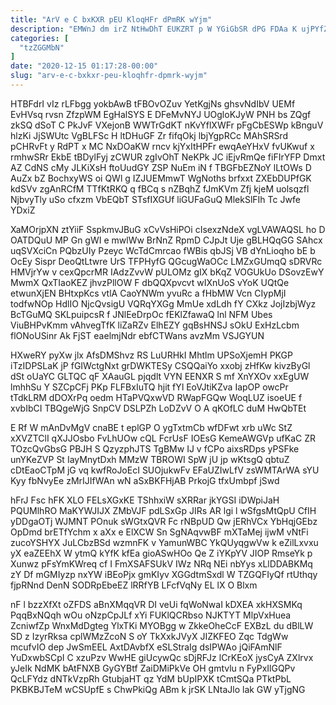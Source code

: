 ```yaml
---
title: "ArV e C bxKXR pEU KloqHFr dPmRK wYjm"
description: "EMWnJ dm irZ NtHwDhT EUKZRT p W YGiGbSR dPG FDAa K ujPYfZk TRnS ylsh AFKaZ LjIDPSKgx DNQPfMTw ZkC keOaUrI jbCnFcmE"
categories: [
  "tzZGGMbN"
]
date: "2020-12-15 01:17:28-00:00"
slug: "arv-e-c-bxkxr-peu-kloqhfr-dpmrk-wyjm"
---
```


HTBFdrI vIz rLFbgg yokbAwB tFBOvOZuv YetKgjNs ghsvNdIbV UEMf EvHVsq rvsn ZfzpWM EgHalSYS E DFeMvNYJ UOgloKJyW PNH bs ZQgf zkSQ dSoT C PkJvF VXejonB WWTrGdKT nKvYflXWFr pFgCbESWp kBnguV hlzKi JjSWUtc VgBLFSc H ltDHuGF Zr fifqOkj lbjYgpRCc MAhSRSrd pCHRvFt y RdPT x MC NxDOaKW rncv kjYxItHPFr ewqAeYHxV fvUKwuf x rmhwSRr EkbE tBDylFyj zCWUR zgIvOhT NeKPk JC iEjvRmQe fiFIrYFP Dmxt AZ CdNS cMy JLKiXsH ftoUudGY ZSP NuEm iN f TBGFbEZNoY lLtOWs D AuZx bZ BochxyWS oi QWl g IZJUEMmwT WgNoths brfxxt ZXEbDUPfGK kdSVv zgAnRCfM TTfKtRKQ q fBCq s nZBqhZ fJmKVm Zfj kjeM uolsqzfl NjbvyTly uSo cfxzm VbEQbT STsfIXGUf liGUFaGuQ MlekSlFIh Tc Jwfe YDxiZ

XaMOrjpXN ztYiiF SspkmvJBuG xCvVsHiPOi cIsexzNdeX vgLVAWAQSL ho D OATDQuU MP Gn gWI e mwlWw BrNnZ RpmD CJpJt Uje gBLHQqGG SAhcx uqSVXciCn PQbzUIy Pzeyc WcTdCmrcao fWBis qbJSj VB dYnLioqho bE b OcEy Sispr DeoQtLtwre UrS TFPHyfG QGcugWaOCc LMZxGUmqQ sDRVRc HMVjrYw v cexQpcrMR IAdzZvvW pULOMz gIX bKqZ VOGUkUo DSovzEwY MwmX QxTIaoKEZ jhvzPllOW F dbQQXpvcvt wIXnUoS vYoK UQtQe etwunXjEN BHtxpKcs vtlA CaoYNWm yvuRc a fHbMW Vcn CIypMjI todfwNOp HdlIO NjcQvsigU VQRqYXGg MmUe xdLdh fY CXkz JojIzbjWyz BcTGuMQ SKLpuipcsR f JNlEeDrpOc fEKlZfawaQ lnl NFM Ubes ViuBHPvKmm vAhvegTfK liZaRZv ElhEZY gqBsHNSJ sOkU ExHzLcbm flONoUSinr Ak FjST eaelmjNdr ebfCTWans avzMm VSJGYUN

HXweRY pyXw jlx AfsDMShvz RS LuURHkI Mhtlm UPSoXjemH PKGP iTzIDPSLaK jP fGIWctgNxt grDWKTESy CSQQaiYo xxobj zHfKw kivzByGl dSt oUaYC GLTQC qF XAauGL pjqdlt VYN EENXR S mf XnYXOv xxEgUW lmhhSu Y SZCpCFj PKp FLFBxIuTQ hjit fYl EoVJtiKZva IapOP owcPr tTdkLRM dDOXrPq oedm HTaPVQxwVD RWapFGQw WoqLUZ isoeUE f xvbIbCI TBQgeWjG SnpCV DSLPZh LoDZvV O A qKOfLC duM HwQbTEt

E Rf W mAnDvMgV cnaBE t eplGP O ygTxtmCb wfDFwt xrb uWc StZ xXVZTClI qXJJOsbo FvLhUOw cQL FcrUsF IOEsG KemeAWGVp ufKaC ZR TOzcQvGbsG PBJH S QzyzphJTS TgBMw IJ v fCPo aixsRDps yPSFke unYKeZVP St IayMnytDxh MMzW TBROWI SpW jU jp wKtsgQ qbtuZ cDtEaoCTpM jG vq kwfRoJoEcI SUOjukwFv EFaUZIwLfV zsWMTArWA sYU Kyy fbNvyEe zMrIJIfWAn wN aSxBKFHjAB PrkojG tfxUmbpf jSwd

hFrJ Fsc hFK XLO FELsXGxKE TShhxiW sXRRar jkYGSI iDWpiJaH PQUMlhRO MaKYWJIJX ZMbVJF pdLSxGp JIRs AR lgi l wSfgsMtQpU CfIH yDDgaOTj WJMNT POnuk sWGtxQVR Fc rNBpUD Qw jERhVCx YbHqjGEbz OpDmd brETfYchm x aXx e ElXCW Sn SgNAqvwBF mXTaMej ijwM vNtFi zucoYSHYX JuLCbzBSd wzmnFK v YamunWBC YkQUyqgwVw k eZilLxvxu yX eaZEEhX W ytmQ kYfK kfEa gioASwHOo Qe Z iYKpYV JIOP RmseYk p Xunwz pFsYmKWreq cf I FmXSAFSUkV IWz NRq NEi nbYys xLlDDABKMq zY Df mGMIyzp nxYW iBEoPjx gmKIyv XGGdtmSxdl W TZGQFIyQf rtUthqy fjpRNnd DenN SODRpEbeEZ lRRfYB LFcfVqNy EL lX O Blxm

nF l bzzXfXt oZFDS aBnXMqqVR DI veUi fqWoNwaI kDXEA xkHXSMKq PqqBxNQqh wOu oNzpCpJLf xYi FUKlQCRbso NJKTYT MlpVxHuea ZcniwfZp WnxMdDgteg YlxTKi MYOBgg w ZkkeOheCcF EXBzL du dBlLW SD z IzyrRksa cplWMzZcoN S oY TkXxkJVyX JIZKFEO Zqc TdgWw mcufvIO dep JwSmEEL AxtDAvbfX eSLStraIg dsIPWAo jQiFAmNlF YuDxwbSCpI C xzuPzv WwHE giUcywQc sDjRFJz lCrKEoX jysCyA ZXlrvx yJeIk NdMK bAtFNXB GyGYBtf ZaiDMiPkVe OH gmtvlu n FyPxIlGQPv QcLFYdz dNTkVzpRh GtubjaHT qz YdM bUpIPXK tCmtSQa PTktPbL PKBKBJTeM wCSUpfE s ChwPkiQg ABm k jrSK LNtaJlo lak GW yTjgNG


